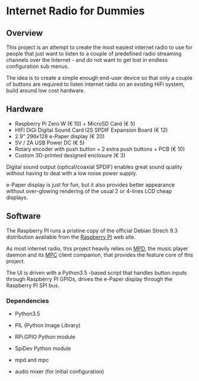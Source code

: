 # Internet Radio for Dummies

## Overview

This project is an attempt to create the most easiest internet radio to use
for people that just want to listen to a couple of predefined radio streaming
channels over the Internet - and do not want to get lost in endless
configuration sub menus.

The idea is to create a simple enough end-user device so that only a couple
of buttons are required to listen internet radio on an existing HiFi system,
build around low cost hardware.

## Hardware

  * Raspberry Pi Zero W (€ 10) + MicroSD Card (€ 5)
  * HIFI DiGi Digital Sound Card I2S SPDIF Expansion Board (€ 12)
  * 2.9" 296x128 e-Paper display (€ 20)
  * 5V / 2A USB Power DC (€ 5)
  * Rotary encoder with push button + 2 extra push buttons + PCB (€ 10)
  * Custom 3D-printed designed enclosure (€ 3)

Digital sound output (optical/coaxial SPDIF) enables great sound quality
without having to deal with a low noise power supply.

e-Paper display is just for fun, but it also provides better appearance without
over-glowing rendering of the usual 2 or 4-lines LCD cheap displays.

## Software

The Raspberry PI runs a pristine copy of the official Debian Strech 9.3
distribution available from the [Raspberry PI](https://www.raspberrypi.org) web
site.

As most internet radio, this project heavily relies on
[MPD](https://www.musicpd.org), the music player daemon and its
[MPC](https://www.musicpd.org/clients/mpc/) client companion, that provides
the feature core of this project.

The UI is driven with a Python3.5 -based script that handles button inputs
through Raspberry PI GPIOs, drives the e-Paper display through the Raspberry
PI SPI bus.

### Dependencies

  * Python3.5
  * PIL (Python Image Library)
  * RPi.GPIO Python module
  * SpiDev Python module

  * mpd and mpc
  * audio mixer (for initial configuration)

